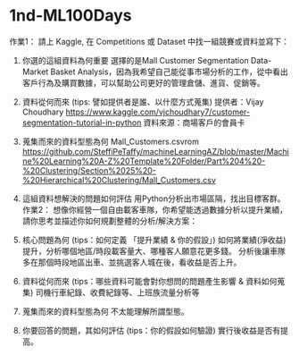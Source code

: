 # 1nd-ML100Days
作業1：
請上 Kaggle, 在 Competitions 或 Dataset 中找一組競賽或資料並寫下：
1. 你選的這組資料為何重要
選擇的是Mall Customer Segmentation Data-Market Basket Analysis，因為我希望自己能從事市場分析的工作，從中看出客戶行為及購買數據，可以幫助公司更好的管理倉儲、進貨、促銷等。
2. 資料從何而來 (tips: 譬如提供者是誰、以什麼方式蒐集)
提供者：Vijay Choudhary
https://www.kaggle.com/vjchoudhary7/customer-segmentation-tutorial-in-python
資料來源：商場客戶的會員卡
3. 蒐集而來的資料型態為何
Mall_Customers.csvrom 
https://github.com/SteffiPeTaffy/machineLearningAZ/blob/master/Machine%20Learning%20A-Z%20Template%20Folder/Part%204%20-%20Clustering/Section%2025%20-%20Hierarchical%20Clustering/Mall_Customers.csv

4. 這組資料想解決的問題如何評估
用Python分析出市場區隔，找出目標客群。
作業2：
想像你經營一個自由載客車隊，你希望能透過數據分析以提升業績，請你思考並描述你如何規劃整體的分析/解決方案：

1. 核心問題為何 (tips：如何定義 「提升業績 & 你的假設」)
如何將業績(淨收益)提升，分析哪個地區/時段載客量大、哪種客人願意花更多錢。
分析後讓車隊多在那個時段地區出車、並挑選客人城在後，看收益是否上升。

2. 資料從何而來 (tips：哪些資料可能會對你想問的問題產生影響 & 資料如何蒐集)
司機行車紀錄、收費紀錄等、上班族流量分析等
3. 蒐集而來的資料型態為何
不太能理解所謂型態。
4. 你要回答的問題，其如何評估 (tips：你的假設如何驗證)
實行後收益是否有提高。
